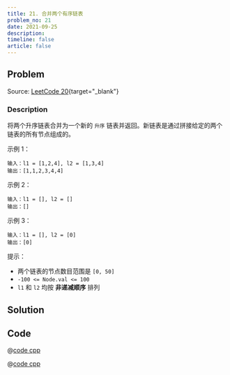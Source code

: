 ```yaml
---
title: 21. 合并两个有序链表
problem_no: 21
date: 2021-09-25
description: 
timeline: false
article: false
---
```


<!-- Description. -->

<!-- more -->

## Problem

Source: [LeetCode 20](https://leetcode-cn.com/problems/valid-parentheses/){target="_blank"}

### Description

将两个升序链表合并为一个新的 `升序` 链表并返回。新链表是通过拼接给定的两个链表的所有节点组成的。

示例 1：

```text
输入：l1 = [1,2,4], l2 = [1,3,4]
输出：[1,1,2,3,4,4]
```

示例 2：

```text
输入：l1 = [], l2 = []
输出：[]
```

示例 3：

```text
输入：l1 = [], l2 = [0]
输出：[0]
```

提示：

- 两个链表的节点数目范围是 `[0, 50]`
- `-100 <= Node.val <= 100`
- `l1` 和 `l2` 均按 **非递减顺序** 排列

## Solution

## Code

@[code cpp](../../_codes/algorithm/code/leet-code/21-dp.cpp)

@[code cpp](../../_codes/algorithm/code/leet-code/21-main.cpp)